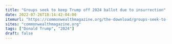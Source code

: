 ```yaml
---
title: "Groups seek to keep Trump off 2024 ballot due to insurrection"
date: 2022-07-26T18:14:42-04:00
itemurl: "https://commonwealthmagazine.org/the-download/groups-seek-to-keep-trump-off-2024-ballot-due-to-insurrection-2/"
sites: "commonwealthmagazine.org"
tags: ["Donald Trump", "2024"]
draft: false
---
```


